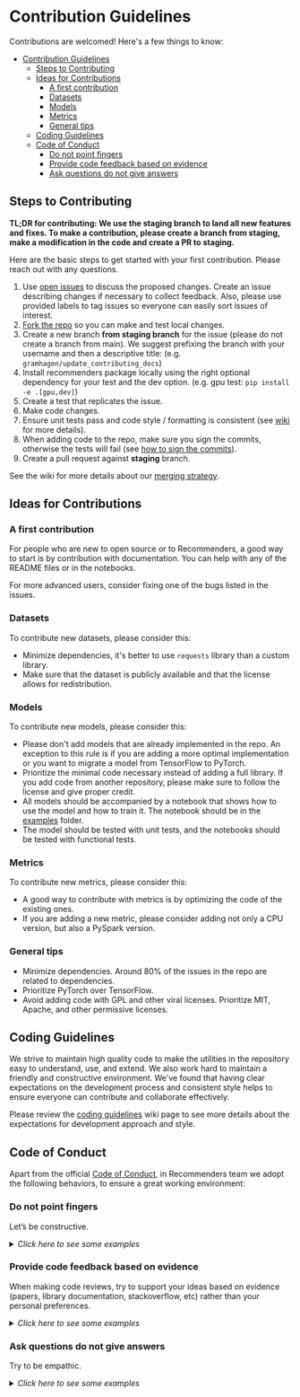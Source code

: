 <!--
Copyright (c) Recommenders contributors.
Licensed under the MIT License.
-->

# Contribution Guidelines

Contributions are welcomed! Here's a few things to know:

- [Contribution Guidelines](#contribution-guidelines)
  - [Steps to Contributing](#steps-to-contributing)
  - [Ideas for Contributions](#ideas-for-contributions)
    - [A first contribution](#a-first-contribution)
    - [Datasets](#datasets)
    - [Models](#models)
    - [Metrics](#metrics)
    - [General tips](#general-tips)
  - [Coding Guidelines](#coding-guidelines)
  - [Code of Conduct](#code-of-conduct)
    - [Do not point fingers](#do-not-point-fingers)
    - [Provide code feedback based on evidence](#provide-code-feedback-based-on-evidence)
    - [Ask questions do not give answers](#ask-questions-do-not-give-answers)

## Steps to Contributing

**TL;DR for contributing: We use the staging branch to land all new features and fixes. To make a contribution, please create a branch from staging, make a modification in the code and create a PR to staging.** 

Here are the basic steps to get started with your first contribution. Please reach out with any questions.
1. Use [open issues](https://github.com/Microsoft/Recommenders/issues) to discuss the proposed changes. Create an issue describing changes if necessary to collect feedback. Also, please use provided labels to tag issues so everyone can easily sort issues of interest.
1. [Fork the repo](https://help.github.com/articles/fork-a-repo/) so you can make and test local changes.
1. Create a new branch **from staging branch** for the issue (please do not create a branch from main). We suggest prefixing the branch with your username and then a descriptive title: (e.g. `gramhagen/update_contributing_docs`)
1. Install recommenders package locally using the right optional dependency for your test and the dev option. (e.g. gpu test: `pip install -e .[gpu,dev]`)
1. Create a test that replicates the issue.
1. Make code changes.
1. Ensure unit tests pass and code style / formatting is consistent (see [wiki](https://github.com/Microsoft/Recommenders/wiki/Coding-Guidelines#python-and-docstrings-style) for more details).
1. When adding code to the repo, make sure you sign the commits, otherwise the tests will fail (see [how to sign the commits](https://github.com/recommenders-team/recommenders/wiki/How-to-sign-commits)).
1. Create a pull request against **staging** branch.

See the wiki for more details about our [merging strategy](https://github.com/microsoft/recommenders/wiki/Strategy-to-merge-the-code-to-main-branch).

## Ideas for Contributions

### A first contribution

For people who are new to open source or to Recommenders, a good way to start is by contribution with documentation. You can help with any of the README files or in the notebooks.

For more advanced users, consider fixing one of the bugs listed in the issues.

### Datasets

To contribute new datasets, please consider this:

* Minimize dependencies, it's better to use `requests` library than a custom library.
* Make sure that the dataset is publicly available and that the license allows for redistribution.

### Models

To contribute new models, please consider this:

* Please don't add models that are already implemented in the repo. An exception to this rule is if you are adding a more optimal implementation or you want to migrate a model from TensorFlow to PyTorch.
* Prioritize the minimal code necessary instead of adding a full library. If you add code from another repository, please make sure to follow the license and give proper credit.
* All models should be accompanied by a notebook that shows how to use the model and how to train it. The notebook should be in the [examples](examples) folder.
* The model should be tested with unit tests, and the notebooks should be tested with functional tests.

### Metrics

To contribute new metrics, please consider this:

* A good way to contribute with metrics is by optimizing the code of the existing ones.
* If you are adding a new metric, please consider adding not only a CPU version, but also a PySpark version.

### General tips

* Minimize dependencies. Around 80% of the issues in the repo are related to dependencies.
* Prioritize PyTorch over TensorFlow.
* Avoid adding code with GPL and other viral licenses. Prioritize MIT, Apache, and other permissive licenses.

## Coding Guidelines

We strive to maintain high quality code to make the utilities in the repository easy to understand, use, and extend. We also work hard to maintain a friendly and constructive environment. We've found that having clear expectations on the development process and consistent style helps to ensure everyone can contribute and collaborate effectively.

Please review the [coding guidelines](https://github.com/recommenders-team/recommenders/wiki/Coding-Guidelines) wiki page to see more details about the expectations for development approach and style.

## Code of Conduct

Apart from the official [Code of Conduct](CODE_OF_CONDUCT.md), in Recommenders team we adopt the following behaviors, to ensure a great working environment:

### Do not point fingers
Let’s be constructive.

<details>
<summary><em>Click here to see some examples</em></summary>

"This method is missing docstrings" instead of "YOU forgot to put docstrings".

</details>

### Provide code feedback based on evidence 

When making code reviews, try to support your ideas based on evidence (papers, library documentation, stackoverflow, etc) rather than your personal preferences. 

<details>
<summary><em>Click here to see some examples</em></summary>

"When reviewing this code, I saw that the Python implementation the metrics are based on classes, however, [scikit-learn](https://scikit-learn.org/stable/modules/classes.html#sklearn-metrics-metrics) and [tensorflow](https://www.tensorflow.org/api_docs/python/tf/metrics) use functions. We should follow the standard in the industry."

</details>

### Ask questions do not give answers
Try to be empathic. 

<details>
<summary><em>Click here to see some examples</em></summary>

* Would it make more sense if ...?
* Have you considered this ... ?

</details>

